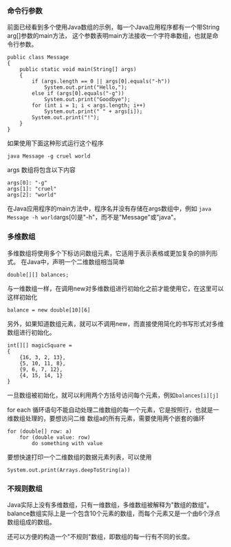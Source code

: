 
### 命令行参数

前面已经看到多个使用Java数组的示例，每一个Java应用程序都有一个带String arg[]参数的main方法，
这个参数表明main方法接收一个字符串数组，也就是命令行参数。
```
public class Message
{
    public static void main(String[] args)
    {
        if (args.length == 0 || args[0].equals("-h"))
            System.out.print("Hello,");
        else if (args[0].equals("-g"))
            System.out.print("Goodbye");
        for (int i = 1; i < args.length; i++)
            System.out.print(" " + args[i]);
        System.out.print("!");
    }
}
```
如果使用下面这种形式运行这个程序
```
java Message -g cruel world
```
args 数组将包含以下内容
```
args[0]: "-g"
args[1]: "cruel"
args[2]: "world"
```
在Java应用程序的main方法中，程序名并没有存储在args数组中，例如
`java Message -h world`args[0]是"-h"，而不是"Message"或"java"。

### 多维数组

多维数组将使用多个下标访问数组元素，它适用于表示表格或更加复杂的排列形式。
在Java中，声明一个二维数组相当简单
```
double[][] balances;
```
与一维数组一样，在调用new对多维数组进行初始化之前才能使用它，在这里可以这样初始化
```
balance = new double[10][6]
```
另外，如果知道数组元素，就可以不调用new，而直接使用简化的书写形式对多维数组进行初始化。
```
int[][] magicSquare = 
{
    {16, 3, 2, 13},
    {5, 10, 11, 8},
    {9, 6, 7, 12},
    {4, 15, 14, 1}
}
```
一旦数组被初始化，就可以利用两个方括号访问每个元素，例如`balances[i][j]` 

for each 循环语句不能自动处理二维数组的每一个元素，它是按照行，也就是一维数组处理的，要想访问二维
数组a的所有元素，需要使用两个嵌套的循环
```
for (double[] row: a)
    for (double value: row)
        do something with value
```

要想快速打印一个二维数组的数据元素列表，可以使用
```
System.out.print(Arrays.deepToString(a))
```

### 不规则数组

Java实际上没有多维数组，只有一维数组，多维数组被解释为"数组的数组"。
balance数组实际上是一个包含10个元素的数组，而每个元素又是一个由6个浮点数组组成的数组。

还可以方便的构造一个"不规则"数组，即数组的每一行有不同的长度。














